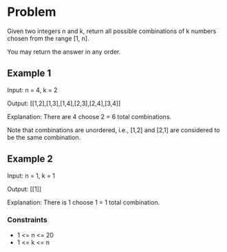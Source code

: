 # Problem

Given two integers n and k, return all possible combinations of k numbers chosen from the range [1, n].

You may return the answer in any order.

## Example 1

Input: n = 4, k = 2

Output: [[1,2],[1,3],[1,4],[2,3],[2,4],[3,4]]

Explanation: There are 4 choose 2 = 6 total combinations.

Note that combinations are unordered, i.e., [1,2] and [2,1] are considered to be the same combination.

## Example 2

Input: n = 1, k = 1

Output: [[1]]

Explanation: There is 1 choose 1 = 1 total combination.
 
### Constraints

- 1 <= n <= 20
- 1 <= k <= n
